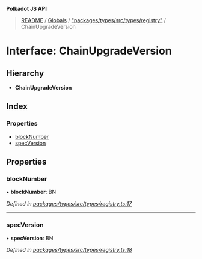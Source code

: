 **Polkadot JS API**

> [README](../README.md) / [Globals](../globals.md) / ["packages/types/src/types/registry"](../modules/_packages_types_src_types_registry_.md) / ChainUpgradeVersion

# Interface: ChainUpgradeVersion

## Hierarchy

* **ChainUpgradeVersion**

## Index

### Properties

* [blockNumber](_packages_types_src_types_registry_.chainupgradeversion.md#blocknumber)
* [specVersion](_packages_types_src_types_registry_.chainupgradeversion.md#specversion)

## Properties

### blockNumber

•  **blockNumber**: BN

*Defined in [packages/types/src/types/registry.ts:17](https://github.com/polkadot-js/api/blob/27c58b930/packages/types/src/types/registry.ts#L17)*

___

### specVersion

•  **specVersion**: BN

*Defined in [packages/types/src/types/registry.ts:18](https://github.com/polkadot-js/api/blob/27c58b930/packages/types/src/types/registry.ts#L18)*
